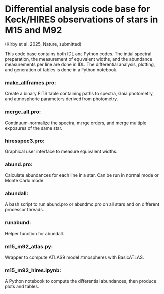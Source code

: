 # Differential analysis code base for Keck/HIRES observations of stars in M15 and M92

(Kirby et al. 2025, Nature, submitted)

This code base contains both IDL and Python codes.  The intial spectral preparation, the measurement of equivalent widths, and the abundance measurements per line are done in IDL.  The differential analysis, plotting, and generation of tables is done in a Python notebook.

### make_allframes.pro:

Create a binary FITS table containing paths to spectra, Gaia photometry, and atmospheric parameters derived from photometry.

### merge_all.pro:

Continuum-normalize the spectra, merge orders, and merge multiple exposures of the same star.

### hiresspec3.pro:

Graphical user interface to measure equivalent widths.

### abund.pro:

Calculate abundances for each line in a star.  Can be run in normal mode or Monte Carlo mode.

### abundall:

A bash script to run abund.pro or abundmc.pro on all stars and on different processor threads.

### runabund:

Helper function for abundall.

### m15_m92_atlas.py:

Wrapper to compute ATLAS9 model atmospheres with BasicATLAS.

### m15_m92_hires.ipynb:

A Python notebook to compute the differential abundances, then produce plots and tables.